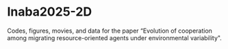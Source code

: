 # Inaba2025-2D
Codes, figures, movies, and data for the paper “Evolution of cooperation among migrating resource-oriented agents under environmental variability".
